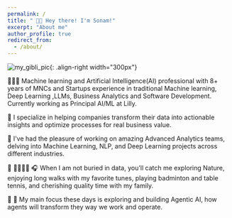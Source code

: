 ```yaml
---
permalink: /
title: " 👋🏻 Hey there! I'm Sonam!"
excerpt: "About me"
author_profile: true
redirect_from: 
  - /about/
---
```


![my_gibli_pic](https://github.com/user-attachments/assets/b3969b67-87f3-44ef-b372-f73645131631){: .align-right width="300px"}

👩🏻‍💻 Machine learning and Artificial Intelligence(AI) professional with 8+ years of MNCs and Startups experience in traditional Machine learning, Deep Learning ,LLMs, Business Analytics and Software Development. Currently working as Principal AI/ML at Lilly. 
 
🔬 I specialize in helping companies transform their data into actionable insights and optimize processes for real business value. 

🏢 I've had the pleasure of working on amazing Advanced Analytics teams, delving into Machine Learning, NLP, and Deep Learning projects across different industries.

🌅 🏃🏻‍♀️🏓 🎧 When I am not buried in data, you'll catch me exploring Nature, enjoying long walks with my favorite tunes, playing badminton and table tennis, and cherishing quality time with my family.

 🎯 🤖 My main focus these days is exploring and building Agentic AI, how agents will transform they way we work and operate.



 


